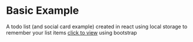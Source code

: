 # Basic Example

A todo list (and social card example) created in react using local storage to remember your list items [click to view](https://bt3oz.codesandbox.io/) using bootstrap 
